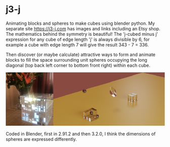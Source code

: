 # j3-j

Animating blocks and spheres to make cubes using blender python.  My separate site https://j3-j.com has images and links including an Etsy shop.
The mathematics behind the symmetry is beautiful!  The 'j-cubed minus j' expression for any cube of edge length 'j' is always divisible by 6, for example a cube with edge length 7 will give the result 343 - 7 = 336.

Then discover (or maybe calculate) attractive ways to form and animate blocks to fill the space surrounding unit spheres occupying the long diagonal (top back left corner to bottom front right) within each cube.

![Boxed 777 puzzle Maturity](https://raw.githubusercontent.com/narratorjay/j3-j/main/777real333virtual.PNG)

Coded in Blender, first in 2.91.2 and then 3.2.0, I think the dimensions of spheres are expressed differently.
